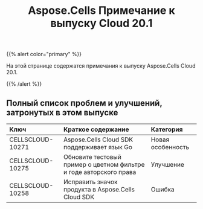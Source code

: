 ﻿---
title: Aspose.Cells Примечание к выпуску Cloud 20.1
second_title: Aspose.Cells Cloud Documen
type: docs
url: /ru/aspose-cells-cloud-20-1-release-notes/
description: Aspose.Cells Облако поддерживает Excel для создания, преобразования, слияния, разделения, защиты, операций с внутренними объектами и т. д.
weight: 80
---
{{% alert color="primary" %}} 

На этой странице содержатся примечания к выпуску Aspose.Cells Cloud 20.1.

{{% /alert %}} 
## **Полный список проблем и улучшений, затронутых в этом выпуске**

|**Ключ**|**Краткое содержание**|**Категория**|
|:- |:- |:- |
|CELLSCLOUD-10271|Aspose.Cells Cloud SDK поддерживает язык Go|Новая особенность|
|CELLSCLOUD-10275|Обновите тестовый пример о цветном фильтре и годе авторского права|Улучшение|
|CELLSCLOUD-10258|Исправить значок продукта в Aspose.Cells Cloud SDK|Ошибка|

